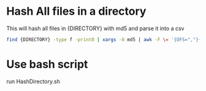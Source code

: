 # Hash All files in a directory

This will hash all files in {DIRECTORY} with md5 and parse it into a csv

```bash
find {DIRECTORY} -type f -print0 | xargs -0 md5 | awk -F \= '{OFS=","}{print substr($1,28,(length(substr($1,28))-2)), $2}' > {DIRECTORY}.csv
```

# Use bash script
run HashDirectory.sh
